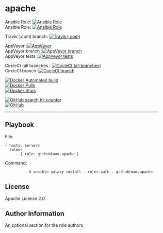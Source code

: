 apache
=========
Ansible Role: [![Ansible Role](https://img.shields.io/ansible/role/d/32309.svg?style=plastic)](https://galaxy.ansible.com/githubfoam/apache)  
Ansible Role: [![Ansible Role](https://img.shields.io/ansible/role/32309.svg)](https://galaxy.ansible.com/githubfoam/apache)   

Travis (.com) branch:
[![Travis (.com)](https://img.shields.io/travis/com/githubfoam/ansible-role-apache2.svg)](https://travis-ci.com/githubfoam/ansible-role-apache2)  

AppVeyor :[![AppVeyor](https://img.shields.io/appveyor/ci/githubfoam/ansible-role-apache2.svg)](https://ci.appveyor.com/project/githubfoam/ansible-role-apache2)  
AppVeyor branch :[![AppVeyor branch](https://img.shields.io/appveyor/ci/githubfoam/ansible-role-apache2/master.svg)](https://ci.appveyor.com/project/githubfoam/ansible-role-apache2)  
AppVeyor tests :[![AppVeyor tests](https://img.shields.io/appveyor/tests/githubfoam/ansible-role-apache2.svg)](https://ci.appveyor.com/project/githubfoam/ansible-role-apache2)

CircleCI (all branches : [![CircleCI (all branches)](https://img.shields.io/circleci/project/github/githubfoam/ansible-role-apache2.svg)](https://circleci.com/gh/githubfoam/ansible-role-apache2)    
CircleCI branch :[![CircleCI branch](https://img.shields.io/circleci/project/github/githubfoam/ansible-role-apache2/master.svg)](https://circleci.com/gh/githubfoam/ansible-role-apache2)


[![Docker Automated build](https://img.shields.io/docker/automated/dockerfoam/apache.svg?style=plastic)](https://hub.docker.com/r/dockerfoam/apache/)  
[![Docker Pulls](https://img.shields.io/docker/pulls/dockerfoam/apache.svg?style=plastic)](https://hub.docker.com/r/dockerfoam/apache/)  
[![Docker Stars](https://img.shields.io/docker/stars/dockerfoam/apache.svg?style=plastic)](https://hub.docker.com/r/dockerfoam/apache/)


[![GitHub search hit counter](https://img.shields.io/github/search/githubfoam/ansible-role-apache2/goto.svg)](https://github.com/githubfoam/ansible-role-apache2)  
[![GitHub](https://img.shields.io/github/license/githubfoam/ansible-role-apache2.svg?style=plastic)](https://github.com/githubfoam/ansible-role-apache2)

----------------

Playbook
----------------


File:

    - hosts: servers
      roles:
         - { role: githubfoam.apache }

Command:

             - $ ansible-galaxy install --roles-path . githubfoam.apache


License
-------

Apache License 2.0

Author Information
------------------

An optional section for the role authors

